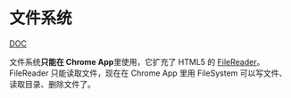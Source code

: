 # 文件系统

[DOC](https://developer.chrome.com/apps/fileSystem)

文件系统**只能在 Chrome App**里使用，它扩充了 HTML5 的 [FileReader](https://developer.mozilla.org/zh-CN/docs/Web/API/FileReader)。FileReader 只能读取文件，现在在 Chrome App 里用 FileSystem 可以写文件、读取目录、删除文件了。